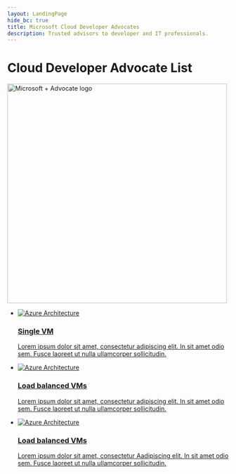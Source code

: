 ```yaml
--- 
layout: LandingPage
hide_bc: true
title: Microsoft Cloud Developer Advocates
description: Trusted advisors to developer and IT professionals.
---
```


<div id="main" class="v2">
    <div class="container">
        <h1> Cloud Developer Advocate List </h1>
        <img width="500" alt="Microsoft + Advocate logo" src="https://raw.githubusercontent.com/ashleymcnamara/Developer-Advocate-Bit/master/BitMicrosoft.png" />
    </div>
    <div class="content">
        <ul class="panelContent cardsK">
            <li>
                <a href="http://azure.microsoft.com/" data-linktype="external">
                <div class="cardSize">
                    <div class="cardPadding">
                        <div class="card">
                            <div class="cardImageOuter">
                                <div class="cardImage bgdAccent1">
                                    <img src="https://docs.microsoft.com/en-us/media/common/placeholder.svg" alt="Azure Architecture" data-linktype="external">
                                </div>
                            </div>
                            <div class="cardText">
                                <h3>Single VM</h3>
                                <p>Lorem ipsum dolor sit amet, consectetur adipiscing elit. In sit amet odio sem. Fusce laoreet ut nulla ullamcorper sollicitudin.</p>
                            </div>
                        </div>
                    </div>
                </div>
                </a>
            </li>
            <li>
                <a href="http://azure.microsoft.com/" data-linktype="external">
                <div class="cardSize">
                    <div class="cardPadding">
                        <div class="card">
                            <div class="cardImageOuter">
                                <div class="cardImage bgdAccent1">
                                    <img src="https://docs.microsoft.com/en-us/media/common/placeholder.svg" alt="Azure Architecture" data-linktype="external">
                                </div>
                            </div>
                            <div class="cardText">
                                <h3>Load balanced VMs</h3>
                                <p>Lorem ipsum dolor sit amet, consectetur adipiscing elit. In sit amet odio sem. Fusce laoreet ut nulla ullamcorper sollicitudin.</p>
                            </div>
                        </div>
                    </div>
                </div>
                </a>
            </li>
            <li>
                <a href="http://azure.microsoft.com/" data-linktype="external">
                <div class="cardSize">
                    <div class="cardPadding">
                        <div class="card">
                            <div class="cardImageOuter">
                                <div class="cardImage bgdAccent1">
                                    <img src="https://docs.microsoft.com/en-us/media/common/placeholder.svg" alt="Azure Architecture" data-linktype="external">
                                </div>
                            </div>
                            <div class="cardText">
                                <h3>Load balanced VMs</h3>
                                <p>Lorem ipsum dolor sit amet, consectetur Aadipiscing elit. In sit amet odio sem. Fusce laoreet ut nulla ullamcorper sollicitudin.</p>
                            </div>
                        </div>
                    </div>
                </div>
                </a>
            </li>
        </ul>
    </div>
</div>
